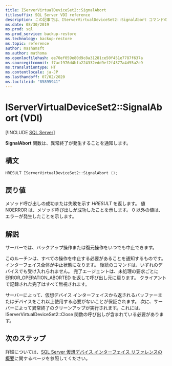```yaml
---
title: IServerVirtualDeviceSet2::SignalAbort
titlesuffix: SQL Server VDI reference
description: この記事では、IServerVirtualDeviceSet2::SignalAbort コマンドのリファレンスを提供します。
ms.date: 08/30/2019
ms.prod: sql
ms.prod_service: backup-restore
ms.technology: backup-restore
ms.topic: reference
author: mashamsft
ms.author: mathoma
ms.openlocfilehash: ee70ef059e80d9c8a31281ce50f451e7787f637a
ms.sourcegitcommit: f7ac1976d4bfa224332edd9ef2f4377a4d55a2c9
ms.translationtype: HT
ms.contentlocale: ja-JP
ms.lasthandoff: 07/02/2020
ms.locfileid: "85895941"
---
```

# <a name="iservervirtualdeviceset2signalabort-vdi"></a>IServerVirtualDeviceSet2::SignalAbort (VDI)

[!INCLUDE [SQL Server](../../../includes/applies-to-version/sqlserver.md)]

**SignalAbort** 関数は、異常終了が発生することを通知します。

## <a name="syntax"></a>構文

```c
HRESULT IServerVirtualDeviceSet2::SignalAbort ();
```

## <a name="return-value"></a>戻り値

メソッド呼び出しの成功または失敗を示す *HRESULT* を返します。 値 NOERROR は、メソッド呼び出しが成功したことを示します。 0 以外の値は、エラーが発生したことを示します。

## <a name="remarks"></a>解説

サーバーでは、バックアップ操作または復元操作をいつでも中止できます。

このルーチンは、すべての操作を中止する必要があることを通知するものです。 インターフェイス全体が中止状態になります。 後続のコマンドは、いずれのデバイスでも受け入れられません。 完了エージェントは、未処理の要求ごとに ERROR_OPERATION_ABORTED を返して呼び出し元に戻ります。 クライアントで記録された完了はすべて無視されます。

サーバーによって、仮想デバイス インターフェイスから返されるバッファーまたはデバイスをこれ以上使用する必要がないことが保証されます。 次に、サーバーによって異常終了のクリーンアップが実行されます。これには、IServerVirtualDeviceSet2::Close 関数の呼び出しが含まれている必要があります。

## <a name="next-steps"></a>次のステップ

詳細については、[SQL Server 仮想デバイス インターフェイス リファレンスの概要](reference-virtual-device-interface.md)に関するページを参照してください。